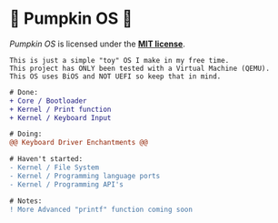 # :jack_o_lantern: Pumpkin OS :jack_o_lantern:

<i>Pumpkin OS</i> is licensed under the [**MIT license**](/LICENSE).

```
This is just a simple "toy" OS I make in my free time.
This project has ONLY been tested with a Virtual Machine (QEMU).
This OS uses BiOS and NOT UEFI so keep that in mind.
```

```diff
# Done:
+ Core / Bootloader
+ Kernel / Print function
+ Kernel / Keyboard Input

# Doing:
@@ Keyboard Driver Enchantments @@

# Haven't started:
- Kernel / File System
- Kernel / Programming language ports
- Kernel / Programming API's

# Notes:
! More Advanced "printf" function coming soon
```
